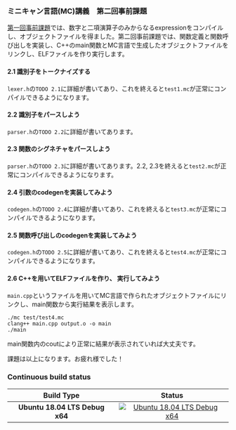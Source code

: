 ### ミニキャン言語(MC)講義　第二回事前課題

[第一回事前課題](https://github.com/yamaguchi1024/mc-lang-1/)では、数字と二項演算子のみからなるexpressionをコンパイルし、オブジェクトファイルを得ました。第二回事前課題では、関数定義と関数呼び出しを実装し、C++のmain関数とMC言語で生成したオブジェクトファイルをリンクし、ELFファイルを作り実行します。

#### 2.1 識別子をトークナイズする
`lexer.h`の`TODO 2.1`に詳細が書いてあり、これを終えると`test1.mc`が正常にコンパイルできるようになります。

#### 2.2 識別子をパースしよう
`parser.h`の`TODO 2.2`に詳細が書いてあります。

#### 2.3 関数のシグネチャをパースしよう
`parser.h`の`TODO 2.3`に詳細が書いてあります。2.2, 2.3を終えると`test2.mc`が正常にコンパイルできるようになります。

#### 2.4 引数のcodegenを実装してみよう
`codegen.h`の`TODO 2.4`に詳細が書いてあり、これを終えると`test3.mc`が正常にコンパイルできるようになります。

#### 2.5 関数呼び出しのcodegenを実装してみよう
`codegen.h`の`TODO 2.5`に詳細が書いてあり、これを終えると`test4.mc`が正常にコンパイルできるようになります。

#### 2.6 C++を用いてELFファイルを作り、 実行してみよう
`main.cpp`というファイルを用いてMC言語で作られたオブジェクトファイルにリンクし、main関数から実行結果を表示します。
```
./mc test/test4.mc
clang++ main.cpp output.o -o main
./main
```
main関数内のcoutにより正常に結果が表示されていれば大丈夫です。

課題は以上になります。お疲れ様でした！

### Continuous build status  
  
Build Type | Status  
:-: | :-:  
**Ubuntu 18.04 LTS Debug x64** | [![Ubuntu 18.04 LTS Debug x64](https://github.com/YuqiaoZhang/mc-lang-2/workflows/Ubuntu%2018.04%20LTS%20Debug%20x64/badge.svg)](https://github.com/YuqiaoZhang/mc-lang-2/actions?query=workflow%3A%22Ubuntu+18.04+LTS+Debug+x64%22)  
  